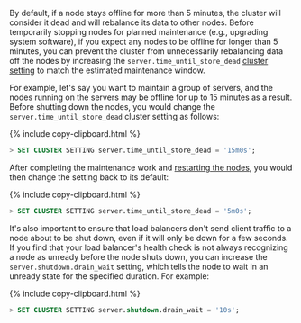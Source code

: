 By default, if a node stays offline for more than 5 minutes, the cluster will consider it dead and will rebalance its data to other nodes. Before temporarily stopping nodes for planned maintenance (e.g., upgrading system software), if you expect any nodes to be offline for longer than 5 minutes, you can prevent the cluster from unnecessarily rebalancing data off the nodes by increasing the `server.time_until_store_dead` [cluster setting](cluster-settings.html) to match the estimated maintenance window.

For example, let's say you want to maintain a group of servers, and the nodes running on the servers may be offline for up to 15 minutes as a result. Before shutting down the nodes, you would change the `server.time_until_store_dead` cluster setting as follows:

{% include copy-clipboard.html %}
~~~ sql
> SET CLUSTER SETTING server.time_until_store_dead = '15m0s';
~~~

After completing the maintenance work and [restarting the nodes](start-a-node.html), you would then change the setting back to its default:

{% include copy-clipboard.html %}
~~~ sql
> SET CLUSTER SETTING server.time_until_store_dead = '5m0s';
~~~

It's also important to ensure that load balancers don't send client traffic to a node about to be shut down, even if it will only be down for a few seconds. If you find that your load balancer's health check is not always recognizing a node as unready before the node shuts down, you can increase the `server.shutdown.drain_wait` setting, which tells the node to wait in an unready state for the specified duration. For example:

{% include copy-clipboard.html %}
 ~~~ sql
 > SET CLUSTER SETTING server.shutdown.drain_wait = '10s';
 ~~~
